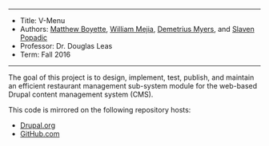 *******************************************************************

* Title:     V-Menu
* Authors:   [Matthew Boyette](mailto:Dyndrilliac@gmail.com), [William Mejia](mailto:willmej14@hotmail.com), [Demetrius Myers](mailto:dmyers009@gmail.com), and [Slaven Popadic](mailto:aven877@gmail.com)
* Professor: Dr. Douglas Leas
* Term:      Fall 2016

*******************************************************************

The goal of this project is to design, implement, test, publish, and maintain an efficient restaurant management sub-system module for the web-based Drupal content management system (CMS).

This code is mirrored on the following repository hosts:
* [Drupal.org](https://www.drupal.org/sandbox/Dyndrilliac/2798295)
* [GitHub.com](https://github.com/Dyndrilliac/cen-4010-assignments)
